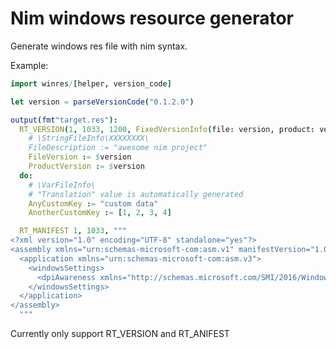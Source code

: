 Nim windows resource generator
==============================

Generate windows res file with nim syntax.

Example:

```nim
import winres/[helper, version_code]

let version = parseVersionCode("0.1.2.0")

output(fmt"target.res"):
  RT_VERSION(1, 1033, 1200, FixedVersionInfo(file: version, product: version, kind: ftDll)) do:
    # \StringFileInfo\XXXXXXXX\
    FileDescription := "awesome nim project"
    FileVersion := $version
    ProductVersion := $version
  do:
    # \VarFileInfo\
    # "Translation" value is automatically generated
    AnyCustomKey := "custom data"
    AnotherCustomKey := [1, 2, 3, 4]

  RT_MANIFEST 1, 1033, """
<?xml version="1.0" encoding="UTF-8" standalone="yes"?>
<assembly xmlns="urn:schemas-microsoft-com:asm.v1" manifestVersion="1.0">
  <application xmlns="urn:schemas-microsoft-com:asm.v3">
    <windowsSettings>
      <dpiAwareness xmlns="http://schemas.microsoft.com/SMI/2016/WindowsSettings">PerMonitorV2</dpiAwareness>
    </windowsSettings>
  </application>
</assembly>
  """
```

Currently only support RT_VERSION and RT_ANIFEST
